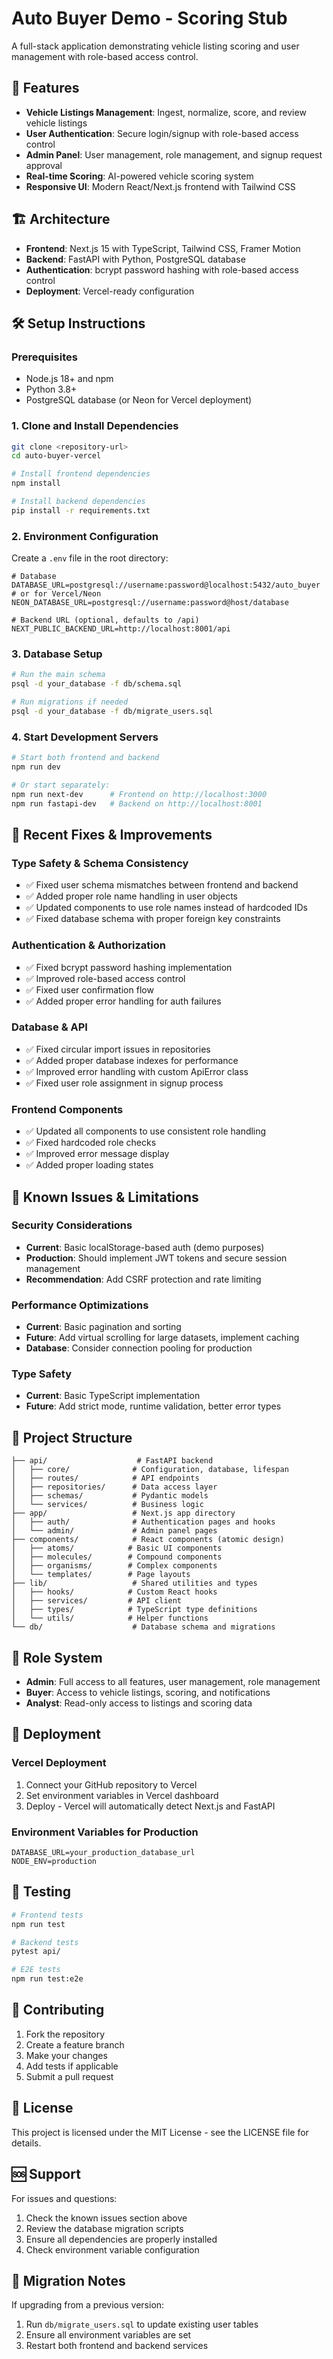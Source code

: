 
# Auto Buyer Demo - Scoring Stub

A full-stack application demonstrating vehicle listing scoring and user management with role-based access control.

## 🚀 Features

- **Vehicle Listings Management**: Ingest, normalize, score, and review vehicle listings
- **User Authentication**: Secure login/signup with role-based access control
- **Admin Panel**: User management, role management, and signup request approval
- **Real-time Scoring**: AI-powered vehicle scoring system
- **Responsive UI**: Modern React/Next.js frontend with Tailwind CSS

## 🏗️ Architecture

- **Frontend**: Next.js 15 with TypeScript, Tailwind CSS, Framer Motion
- **Backend**: FastAPI with Python, PostgreSQL database
- **Authentication**: bcrypt password hashing with role-based access control
- **Deployment**: Vercel-ready configuration

## 🛠️ Setup Instructions

### Prerequisites

- Node.js 18+ and npm
- Python 3.8+
- PostgreSQL database (or Neon for Vercel deployment)

### 1. Clone and Install Dependencies

```bash
git clone <repository-url>
cd auto-buyer-vercel

# Install frontend dependencies
npm install

# Install backend dependencies
pip install -r requirements.txt
```

### 2. Environment Configuration

Create a `.env` file in the root directory:

```env
# Database
DATABASE_URL=postgresql://username:password@localhost:5432/auto_buyer
# or for Vercel/Neon
NEON_DATABASE_URL=postgresql://username:password@host/database

# Backend URL (optional, defaults to /api)
NEXT_PUBLIC_BACKEND_URL=http://localhost:8001/api
```

### 3. Database Setup

```bash
# Run the main schema
psql -d your_database -f db/schema.sql

# Run migrations if needed
psql -d your_database -f db/migrate_users.sql
```

### 4. Start Development Servers

```bash
# Start both frontend and backend
npm run dev

# Or start separately:
npm run next-dev      # Frontend on http://localhost:3000
npm run fastapi-dev   # Backend on http://localhost:8001
```

## 🔧 Recent Fixes & Improvements

### Type Safety & Schema Consistency
- ✅ Fixed user schema mismatches between frontend and backend
- ✅ Added proper role name handling in user objects
- ✅ Updated components to use role names instead of hardcoded IDs
- ✅ Fixed database schema with proper foreign key constraints

### Authentication & Authorization
- ✅ Fixed bcrypt password hashing implementation
- ✅ Improved role-based access control
- ✅ Fixed user confirmation flow
- ✅ Added proper error handling for auth failures

### Database & API
- ✅ Fixed circular import issues in repositories
- ✅ Added proper database indexes for performance
- ✅ Improved error handling with custom ApiError class
- ✅ Fixed user role assignment in signup process

### Frontend Components
- ✅ Updated all components to use consistent role handling
- ✅ Fixed hardcoded role checks
- ✅ Improved error message display
- ✅ Added proper loading states

## 🚨 Known Issues & Limitations

### Security Considerations
- **Current**: Basic localStorage-based auth (demo purposes)
- **Production**: Should implement JWT tokens and secure session management
- **Recommendation**: Add CSRF protection and rate limiting

### Performance Optimizations
- **Current**: Basic pagination and sorting
- **Future**: Add virtual scrolling for large datasets, implement caching
- **Database**: Consider connection pooling for production

### Type Safety
- **Current**: Basic TypeScript implementation
- **Future**: Add strict mode, runtime validation, better error types

## 📁 Project Structure

```
├── api/                    # FastAPI backend
│   ├── core/              # Configuration, database, lifespan
│   ├── routes/            # API endpoints
│   ├── repositories/      # Data access layer
│   ├── schemas/           # Pydantic models
│   └── services/          # Business logic
├── app/                   # Next.js app directory
│   ├── auth/              # Authentication pages and hooks
│   └── admin/             # Admin panel pages
├── components/            # React components (atomic design)
│   ├── atoms/            # Basic UI components
│   ├── molecules/        # Compound components
│   ├── organisms/        # Complex components
│   └── templates/        # Page layouts
├── lib/                   # Shared utilities and types
│   ├── hooks/            # Custom React hooks
│   ├── services/         # API client
│   ├── types/            # TypeScript type definitions
│   └── utils/            # Helper functions
└── db/                    # Database schema and migrations
```

## 🔐 Role System

- **Admin**: Full access to all features, user management, role management
- **Buyer**: Access to vehicle listings, scoring, and notifications
- **Analyst**: Read-only access to listings and scoring data

## 🚀 Deployment

### Vercel Deployment
1. Connect your GitHub repository to Vercel
2. Set environment variables in Vercel dashboard
3. Deploy - Vercel will automatically detect Next.js and FastAPI

### Environment Variables for Production
```env
DATABASE_URL=your_production_database_url
NODE_ENV=production
```

## 🧪 Testing

```bash
# Frontend tests
npm run test

# Backend tests
pytest api/

# E2E tests
npm run test:e2e
```

## 🤝 Contributing

1. Fork the repository
2. Create a feature branch
3. Make your changes
4. Add tests if applicable
5. Submit a pull request

## 📝 License

This project is licensed under the MIT License - see the LICENSE file for details.

## 🆘 Support

For issues and questions:
1. Check the known issues section above
2. Review the database migration scripts
3. Ensure all dependencies are properly installed
4. Check environment variable configuration

## 🔄 Migration Notes

If upgrading from a previous version:
1. Run `db/migrate_users.sql` to update existing user tables
2. Ensure all environment variables are set
3. Restart both frontend and backend services
